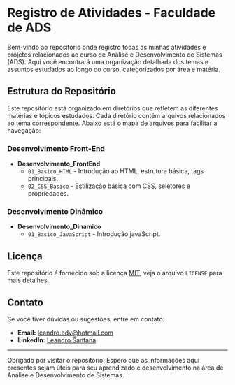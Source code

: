 # Registro de Atividades - Faculdade de ADS

Bem-vindo ao repositório onde registro todas as minhas atividades e projetos relacionados ao curso de Análise e Desenvolvimento de Sistemas (ADS). Aqui você encontrará uma organização detalhada dos temas e assuntos estudados ao longo do curso, categorizados por área e matéria.

## Estrutura do Repositório

Este repositório está organizado em diretórios que refletem as diferentes matérias e tópicos estudados. Cada diretório contém arquivos relacionados ao tema correspondente. Abaixo está o mapa de arquivos para facilitar a navegação:

### Desenvolvimento Front-End

- **Desenvolvimento_FrontEnd**
  - `01_Basico_HTML` - Introdução ao HTML, estrutura básica, tags principais.
  - `02_CSS_Basico` - Estilização básica com CSS, seletores e propriedades.

### Desenvolvimento Dinâmico

- **Desenvolvimento_Dinamico**
  - `01_Basico_JavaScript` - Introdução javaScript.




## Licença

Este repositório é fornecido sob a licença [MIT](LICENSE), veja o arquivo `LICENSE` para mais detalhes.

## Contato

Se você tiver dúvidas ou sugestões, entre em contato:
- **Email:** [leandro.edv@hotmail.com](mailto:leandro.edv@hotmail.com)
- **LinkedIn:** [Leandro Santana](https://www.linkedin.com/in/leandro-edvan/)

----

Obrigado por visitar o repositório! Espero que as informações aqui presentes sejam úteis para seu aprendizado e desenvolvimento na área de Análise e Desenvolvimento de Sistemas.
